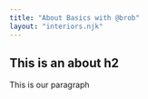 ```yaml
---
title: "About Basics with @brob"
layout: "interiors.njk"
---
```


## This is an about h2

This is our paragraph